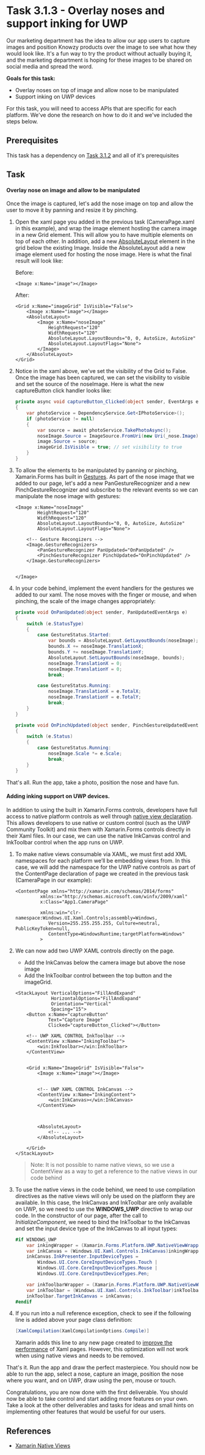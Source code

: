 # Task 3.1.3 - Overlay noses and support inking for UWP

Our marketing department has the idea to allow our app users to capture images and position Knowzy products over the image to see what how they would look like. It's a fun way to try the product without actually buying it, and the marketing department is hoping for these images to be shared on social media and spread the word.

**Goals for this task:**
* Overlay noses on top of image and allow nose to be manipulated
* Support inking on UWP devices

For this task, you will need to access APIs that are specific for each platform. We've done the research on how to do it and we've included the steps below.

## Prerequisites 

This task has a dependency on [Task 3.1.2](312_Camera.md) and all of it's prerequisites

## Task 

#### Overlay nose on image and allow to be manipulated

Once the image is captured, let's add the nose image on top and allow the user to move it by panning and resize it by pinching.

1. Open the xaml page you added in the previous task (CameraPage.xaml in this example), and wrap the image element hosting the camera image in a new Grid element. This will allow you to have multiple elements on top of each other. In addition, add a new [AbsoluteLayout](https://developer.xamarin.com/guides/xamarin-forms/user-interface/layouts/absolute-layout/) element in the grid below the existing Image. Inside the AbsoluteLayout add a new image element used for hosting the nose image. Here is what the final result will look like:

    Before:

    ```xaml
    <Image x:Name="image"></Image>
    ```

    After:

    ```xaml
    <Grid x:Name="imageGrid" IsVisible="False">
        <Image x:Name="image"></Image>
        <AbsoluteLayout>
            <Image x:Name="noseImage"
                HeightRequest="120" 
                WidthRequest="120" 
                AbsoluteLayout.LayoutBounds="0, 0, AutoSize, AutoSize" 
                AbsoluteLayout.LayoutFlags="None">
            </Image>
        </AbsoluteLayout>
    </Grid>
    ```

2. Notice in the xaml above, we've set the visibility of the Grid to False. Once the image has been captured, we can set the visibility to visible and set the source of the noseImage. Here is what the new captureButton click handler looks like:

    ```csharp
    private async void captureButton_Clicked(object sender, EventArgs e)
    {
        var photoService = DependencyService.Get<IPhotoService>();
        if (photoService != null)
        {
            var source = await photoService.TakePhotoAsync();
            noseImage.Source = ImageSource.FromUri(new Uri(_nose.Image)); // set source of nose image
            image.Source = source;
            imageGrid.IsVisible = true; // set visibility to true
        }
    }
    ```

3. To allow the elements to be manipulated by panning or pinching, Xamarin.Forms has built in [Gestures](https://developer.xamarin.com/guides/xamarin-forms/application-fundamentals/gestures/). As part of the nose image that we added to our page, let's add a new PanGestureRecognizer and a new PinchGestureRecognizer and subscribe to the relevant events so we can manipulate the nose image with gestures:

    ```xaml
    <Image x:Name="noseImage"
            HeightRequest="120" 
            WidthRequest="120" 
            AbsoluteLayout.LayoutBounds="0, 0, AutoSize, AutoSize" 
            AbsoluteLayout.LayoutFlags="None">

        <!-- Gesture Recongizers -->
        <Image.GestureRecognizers>
            <PanGestureRecognizer PanUpdated="OnPanUpdated" />
            <PinchGestureRecognizer PinchUpdated="OnPinchUpdated" />
        </Image.GestureRecognizers>


    </Image>
    ```

4. In your code behind, implement the event handlers for the gestures we added to our xaml. The nose moves with the finger or mouse, and when pinching, the scale of the image changes appropriately:

    ```csharp
    private void OnPanUpdated(object sender, PanUpdatedEventArgs e)
    {
        switch (e.StatusType)
        {
            case GestureStatus.Started:
                var bounds = AbsoluteLayout.GetLayoutBounds(noseImage);
                bounds.X += noseImage.TranslationX;
                bounds.Y += noseImage.TranslationY;
                AbsoluteLayout.SetLayoutBounds(noseImage, bounds);
                noseImage.TranslationX = 0;
                noseImage.TranslationY = 0;
                break;

            case GestureStatus.Running:
                noseImage.TranslationX = e.TotalX;
                noseImage.TranslationY = e.TotalY;
                break;
        }
    }

    private void OnPinchUpdated(object sender, PinchGestureUpdatedEventArgs e)
    {
        switch (e.Status)
        {
            case GestureStatus.Running:
                noseImage.Scale *= e.Scale;
                break;
        }
    }
    ```

That's all. Run the app, take a photo, position the nose and have fun.

#### Adding inking support on UWP devices.

In addition to using the built in Xamarin.Forms controls, developers have full access to native platform controls as well through [native view declaration](https://developer.xamarin.com/guides/xamarin-forms/user-interface/native-views/). This allows developers to use native  or custom control (such as the UWP Community Toolkit) and mix them with Xamarin.Forms controls directly in their Xaml files. In our case, we can use the native InkCanvas control and InkToolbar control when the app runs on UWP.

1. To make native views consumable via XAML, we must first add XML namespaces for each platform we’ll be embedding views from. In this case, we will add the namespace for the UWP native controls as part of the ContentPage declaration of page we created in the previous task (CameraPage in our example):

    ```xaml
    <ContentPage xmlns="http://xamarin.com/schemas/2014/forms"
             xmlns:x="http://schemas.microsoft.com/winfx/2009/xaml"
             x:Class="App1.CameraPage"

             xmlns:win="clr-namespace:Windows.UI.Xaml.Controls;assembly=Windows,
                Version=255.255.255.255, Culture=neutral, PublicKeyToken=null,
                ContentType=WindowsRuntime;targetPlatform=Windows"
             >
    ```

2. We can now add two UWP XAML controls directly on the page. 

    * Add the InkCanvas below the camera image but above the nose image
    * Add the InkToolbar control between the top button and the imageGrid.

    ```xaml
    <StackLayout VerticalOptions="FillAndExpand"
                 HorizontalOptions="FillAndExpand"
                 Orientation="Vertical"
                 Spacing="15">
        <Button x:Name="captureButton" 
                Text="Capture Image"
                Clicked="captureButton_Clicked"></Button>

        <!-- UWP XAML CONTROL InkToolbar -->
        <ContentView x:Name="InkingToolbar">
            <win:InkToolbar></win:InkToolbar>
        </ContentView>


        <Grid x:Name="ImageGrid" IsVisible="False">
            <Image x:Name="image"></Image>


            <!-- UWP XAML CONTROL InkCanvas -->
            <ContentView x:Name="InkingContent">
                <win:InkCanvas></win:InkCanvas>
            </ContentView>



            <AbsoluteLayout>
                <!-- ... -->
            </AbsoluteLayout>
            
        </Grid>
    </StackLayout>
    ```

    > Note: It is not possible to name native views, so we use a ContentView as a way to get a reference to the native views in our code behind

3. To use the native views in the code behind, we need to use compilation directives as the native views will only be used on the platform they are available. In this case, the InkCanvas and InkToolbar are only available on UWP, so we need to use the **WINDOWS_UWP** directive to wrap our code. In the constructor of our page, after the call to *InitializeComponent*, we need to bind the InkToolbar to the InkCanvas and set the input device type of the InkCanvas to all input types:

    ```csharp
    #if WINDOWS_UWP
        var inkingWrapper = (Xamarin.Forms.Platform.UWP.NativeViewWrapper)InkingContent.Content;
        var inkCanvas = (Windows.UI.Xaml.Controls.InkCanvas)inkingWrapper.NativeElement;
        inkCanvas.InkPresenter.InputDeviceTypes =
            Windows.UI.Core.CoreInputDeviceTypes.Touch |
            Windows.UI.Core.CoreInputDeviceTypes.Mouse |
            Windows.UI.Core.CoreInputDeviceTypes.Pen;

        var inkToolbarWrapper = (Xamarin.Forms.Platform.UWP.NativeViewWrapper)InkingToolbar.Content;
        var inkToolbar = (Windows.UI.Xaml.Controls.InkToolbar)inkToolbarWrapper.NativeElement;
        inkToolbar.TargetInkCanvas = inkCanvas;
    #endif
    ```

4. If you run into a null reference exception, check to see if the following line is added above your page class definition: 

    ```csharp
    [XamlCompilation(XamlCompilationOptions.Compile)]
    ```

    Xamarin adds this line to any new page created to [improve the performance](https://developer.xamarin.com/guides/xamarin-forms/xaml/xamlc/) of Xaml pages. However, this optimization will not work when using native views and needs to be removed.
    

That's it. Run the app and draw the perfect masterpiece. You should now be able to run the app, select a nose, capture an image, position the nose where you want, and on UWP, draw using the pen, mouse or touch.

Congratulations, you are now done with the first deliverable. You should now be able to take control and start adding more features on your own. Take a look at the other deliverables and tasks for ideas and small hints on implementing other features that would be useful for our users.

## References

* [Xamarin Native Views](https://developer.xamarin.com/guides/xamarin-forms/user-interface/native-views/)
